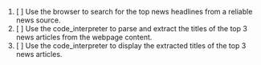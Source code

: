 1. [ ] Use the browser to search for the top news headlines from a reliable news source.
2. [ ] Use the code_interpreter to parse and extract the titles of the top 3 news articles from the webpage content.
3. [ ] Use the code_interpreter to display the extracted titles of the top 3 news articles.